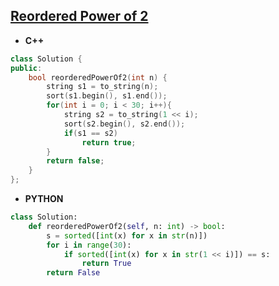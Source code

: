 ## [Reordered Power of 2](https://leetcode.com/problems/reordered-power-of-2/)

* **C++**
```cpp
class Solution {
public:
    bool reorderedPowerOf2(int n) {
        string s1 = to_string(n);
        sort(s1.begin(), s1.end());
        for(int i = 0; i < 30; i++){
            string s2 = to_string(1 << i);
            sort(s2.begin(), s2.end());
            if(s1 == s2)
                return true;
        }
        return false;
    }
};
```

* **PYTHON**
```py
class Solution:
    def reorderedPowerOf2(self, n: int) -> bool:
        s = sorted([int(x) for x in str(n)])
        for i in range(30):
            if sorted([int(x) for x in str(1 << i)]) == s:
                return True
        return False
```
